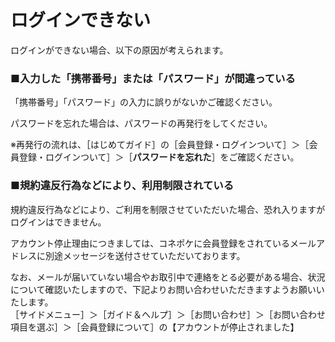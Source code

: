 # ログインできない

ログインができない場合、以下の原因が考えられます。

### ■入力した「携帯番号」または「パスワード」が間違っている

「携帯番号」「パスワード」の入力に誤りがないかご確認ください。

パスワードを忘れた場合は、パスワードの再発行をしてください。

※再発行の流れは、［はじめてガイド］の［会員登録・ログインついて］＞［会員登録・ログインついて］＞［**パスワードを忘れた**］をご確認ください。

### ■規約違反行為などにより、利用制限されている

規約違反行為などにより、ご利用を制限させていただいた場合、恐れ入りますがログインはできません。

アカウント停止理由につきましては、コネポケに会員登録をされているメールアドレスに別途メッセージを送付させていただいております。

なお、メールが届いていない場合やお取引中で連絡をとる必要がある場合、状況について確認いたしますので、下記よりお問い合わせいただきますようお願いいたします。  
［サイドメニュー］＞［ガイド＆ヘルプ］＞［お問い合わせ］＞［お問い合わせ項目を選ぶ］＞［会員登録について］の【アカウントが停止されました】
